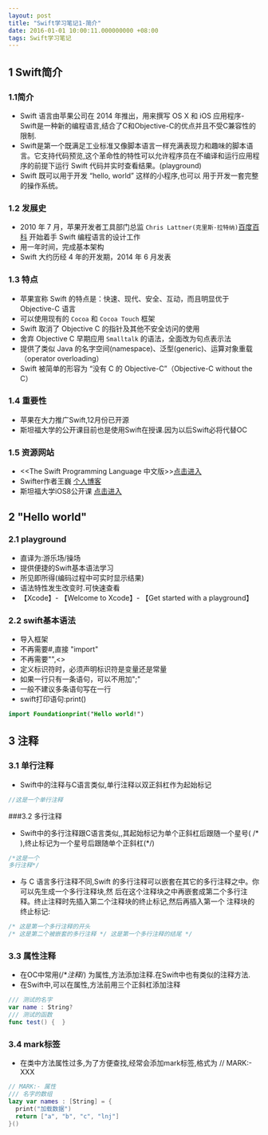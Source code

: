 ```yaml
---
layout: post
title: "Swift学习笔记1-简介"
date: 2016-01-01 10:00:11.000000000 +08:00
tags: Swift学习笔记
---
```


## 1 Swift简介
### 1.1简介
- Swift 语言由苹果公司在 2014 年推出，用来撰写 OS X 和 iOS 应用程序- Swift是一种新的编程语言,结合了C和Objective-C的优点并且不受C兼容性的限制.
- Swift是第一个既满足工业标准又像脚本语言一样充满表现力和趣味的脚本语 言。它支持代码预览,这个革命性的特性可以允许程序员在不编译和运行应用程序的前提下运行 Swift 代码并实时查看结果。(playground)
- Swift 既可以用于开发 “hello, world” 这样的小程序,也可以 用于开发一套完整的操作系统。

### 1.2 发展史
- 2010 年 7 月，苹果开发者工具部门总监 `Chris Lattner(克里斯·拉特纳)`[百度百科](http://baike.baidu.com/link?url=rLvkAWZy7heFPP98Hq_IZrMNaHomxCurYwjlJGhc6jRe2_-_3l_MVF3Gs2h7vbCR7Kjmu7-cTbaFVFXhEK6Hq_) 开始着手 Swift 编程语言的设计工作
- 用一年时间，完成基本架构
- Swift 大约历经 4 年的开发期，2014 年 6 月发表

### 1.3 特点
- 苹果宣称 Swift 的特点是：快速、现代、安全、互动，而且明显优于 Objective-C 语言
- 可以使用现有的 `Cocoa` 和 `Cocoa Touch` 框架
- Swift 取消了 Objective C 的指针及其他不安全访问的使用
- 舍弃 Objective C 早期应用 `Smalltalk` 的语法，全面改为句点表示法
- 提供了类似 Java 的名字空间(namespace)、泛型(generic)、运算对象重载（operator overloading）
- Swift 被简单的形容为 “没有 C 的 Objective-C”（Objective-C without the C）

### 1.4 重要性
- 苹果在大力推广Swift,12月份已开源
- 斯坦福大学的公开课目前也是使用Swift在授课.因为以后Swift必将代替OC

### 1.5 资源网站
- <<The Swift Programming Language 中文版>>[点击进入](http://wiki.jikexueyuan.com/project/swift/)
- Swifter作者王巍 [个人博客](http://onevcat.com/)
- 斯坦福大学iOS8公开课 [点击进入](http://open.163.com/movie/2015/2/L/C/MAIKHN60A_MAIKILOLC.html)

## 2 "Hello world"

### 2.1 playground
- 直译为:游乐场/操场
- 提供便捷的Swift基本语法学习
 - 所见即所得(编码过程中可实时显示结果)
 - 语法特性发生改变时.可快速查看 
  - 【Xcode】- 【Welcome to Xcode】- 【Get started with a playground】

### 2.2 swift基本语法
- 导入框架
 - 不再需要#,直接 "import"
 - 不再需要"",<>
- 定义标识符时，必须声明标识符是变量还是常量
- 如果一行只有一条语句，可以不用加";"
 - 一般不建议多条语句写在一行
- swift打印语句:print()
```swift
import Foundationprint("Hello world!")
```

## 3 注释
### 3.1 单行注释
- Swift中的注释与C语言类似,单行注释以双正斜杠作为起始标记
```swift
//这是一个单行注释
```

###3.2 多行注释
- Swift中的多行注释跟C语言类似,,其起始标记为单个正斜杠后跟随一个星号( /* ),终止标记为一个星号后跟随单个正斜杠(*/)
```swift
/*这是一个
多行注释*/
```
- 与 C 语言多行注释不同,Swift 的多行注释可以嵌套在其它的多行注释之中。你可以先生成一个多行注释块,然 后在这个注释块之中再嵌套成第二个多行注释。终止注释时先插入第二个注释块的终止标记,然后再插入第一个 注释块的终止标记:
```Swift
/* 这是第一个多行注释的开头
/* 这是第二个被嵌套的多行注释 */ 这是第一个多行注释的结尾 */
```

### 3.3 属性注释
- 在OC中常用(/**注释*/) 为属性,方法添加注释.在Swift中也有类似的注释方法.
- 在Swift中,可以在属性,方法前用三个正斜杠添加注释
```swift 
/// 测试的名字 
var name : String?  
/// 测试的函数 
func test() {  }
```

### 3.4 mark标签
- 在类中方法属性过多,为了方便查找,经常会添加mark标签,格式为 // MARK:- XXX
```swift
// MARK:- 属性 
/// 名字的数组 
lazy var names : [String] = { 
  print("加载数据") 
  return ["a", "b", "c", "lnj"] 
}()
```

